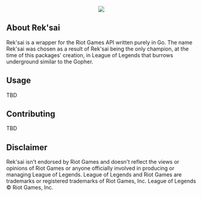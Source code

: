 <p align="center"><img src="http://i.imgur.com/7Bsxk7D.png"></p>

About Rek'sai
------
Rek'sai is a wrapper for the Riot Games API written purely in Go. The name Rek'sai was chosen as a result of Rek'sai being the only champion, at the time of this packages' creation, in League of Legends that burrows underground similar to the Gopher.

Usage
------
TBD

Contributing
------
TBD

Disclaimer
------
Rek'sai isn't endorsed by Riot Games and doesn't reflect the views or opinions of Riot Games or anyone officially involved in producing or managing League of Legends. League of Legends and Riot Games are trademarks or registered trademarks of Riot Games, Inc. League of Legends © Riot Games, Inc.

